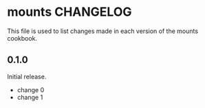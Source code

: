 # mounts CHANGELOG

This file is used to list changes made in each version of the mounts cookbook.

## 0.1.0

Initial release.

- change 0
- change 1
